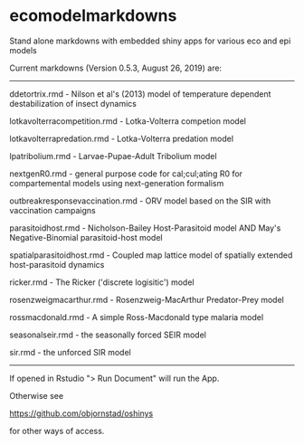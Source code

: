 # ecomodelmarkdowns

Stand alone markdowns with embedded shiny apps for various eco and epi models

Current markdowns (Version 0.5.3, August 26, 2019) are: 
_____

ddetortrix.rmd - Nilson et al's (2013) model of temperature dependent destabilization of insect dynamics

lotkavolterracompetition.rmd - Lotka-Volterra competion model

lotkavolterrapredation.rmd - Lotka-Volterra predation model

lpatribolium.rmd - Larvae-Pupae-Adult Tribolium model

nextgenR0.rmd - general purpose code for cal;cul;ating R0 for compartemental models using next-generation formalism 

outbreakresponsevaccination.rmd -  ORV model based on the SIR with vaccination campaigns 

parasitoidhost.rmd - Nicholson-Bailey Host-Parasitoid model AND May's Negative-Binomial parasitoid-host model

spatialparasitoidhost.rmd - Coupled map lattice model of spatially extended host-parasitoid dynamics

ricker.rmd - The Ricker ('discrete logisitic') model

rosenzweigmacarthur.rmd - Rosenzweig-MacArthur Predator-Prey model

rossmacdonald.rmd - A simple Ross-Macdonald type malaria model

seasonalseir.rmd - the seasonally forced SEIR model

sir.rmd - the unforced SIR model

____

If opened in Rstudio "> Run Document" will run the App.

Otherwise see 

https://github.com/objornstad/oshinys

for other ways of access.

